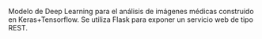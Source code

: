 Modelo de Deep Learning para el análisis de imágenes médicas construido en Keras+Tensorflow.
Se utiliza Flask para exponer un servicio web de tipo REST.
